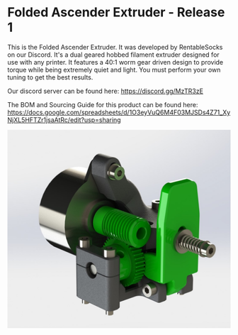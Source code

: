 # Folded Ascender Extruder - Release 1

This is the Folded Ascender Extruder. It was developed by RentableSocks on our Discord. It's a dual geared hobbed filament extruder designed for use with any printer. It features a 40:1 worm gear driven design to provide torque while being extremely quiet and light. You must perform your own tuning to get the best results.

Our discord server can be found here: https://discord.gg/MzTR3zE

The BOM and Sourcing Guide for this product can be found here: https://docs.google.com/spreadsheets/d/1O3eyVuQ6M4F03MJSDs4Z71_XyNjXL5HFTZr1jsaAtRc/edit?usp=sharing


![Folded Ascender](Images/Folded_Ascender_R1A1.JPG)